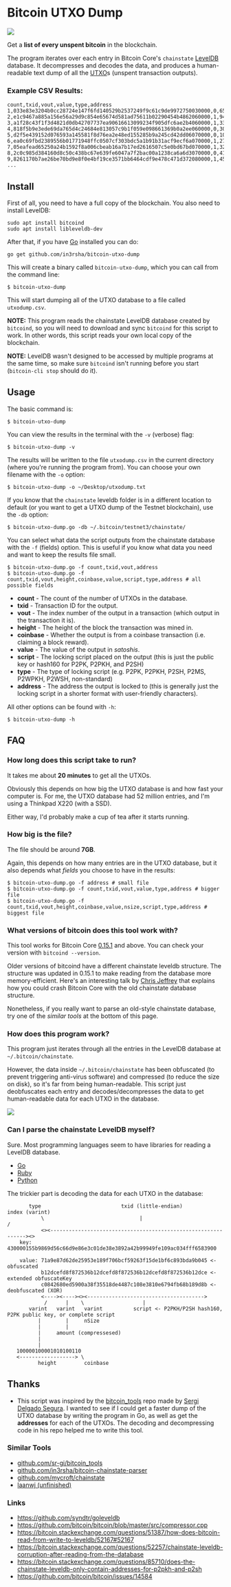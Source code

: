 # Bitcoin UTXO Dump

![](assets/bitcoin-utxo-dump.gif)

Get a **list of every unspent bitcoin** in the blockchain.

The program iterates over each entry in Bitcoin Core's `chainstate` [LevelDB](http://leveldb.org/) database. It decompresses and decodes the data, and produces a human-readable text dump of all the [UTXO](http://learnmeabitcoin.com/glossary/utxo)s (unspent transaction outputs).

### Example CSV Results:

```
count,txid,vout,value,type,address
1,033e83e3204b0cc28724e147f6fd140529b2537249f9c61c9de9972750030000,0,65279,p2pkh,1KaPHfvVWNZADup3Yc26SfVdkTDvvHySVX
2,e1c9467a885a156e56a29d9c854e65674d581ad75611b02290454b4862060000,1,9466355,p2pkh,1LpCmEejWLNfZigApMPwUY9nZTS8NTJCNS
3,a1f28c43f1f3d4821d0db42707737ea90616613099234f905dfc6ae2b4060000,1,339500,p2pkh,1FuphZ7xVPGrxthQT1S8X7nNQNByYxAT3V
4,818f5b9e3ede69da765d4c24684e813057c9b1f059e098661369b0a2ee060000,0,300000,p2pkh,18Y9yhjU9g2jjJmvaUy7TmUNZH9iPzQ4dd
5,d2f5e439152d076593a145581f8d76ea2e48ed155285b9a245cd42dd06070000,0,100000,p2pkh,1EKHTvovYWHfUJ6i9vsoidyTPQauCPH1qC
6,ea0c69fbd2389556b01771948ffc0507cf303bdc5a1b91b31acf9ecf6a070000,1,27668,p2pkh,1fkEhLpPKdmKtaxKdp4yDp1c87dF7GDub
7,05eafead65250a24b1592f8a006cbeab16a7b17ed2616507c5e0bd67bd070000,1,32000,p2pkh,15KmfJcGNfL29vpsSJ37uPzTQfr8Qe17Gq
8,2c0c985d384160d8c50c438bc67e639fe6047a7f2bac00a1238ca6a6d3070000,0,41936,p2pkh,17up1oPxBMTfZdehzy4v81KzLRHGDNX8ff
9,8261170b7ae26be70bd9e8f0e4bf19ce3571bb6464cdf9e478c471d372080000,1,4528208,p2pkh,1P6Ae7unrSjtx9J5SjWuwAdZBoWcbcjzBZ
...
```

## Install

First of all, you need to have a full copy of the blockchain. You also need to install LevelDB:

```
sudo apt install bitcoind
sudo apt install libleveldb-dev
```

After that, if you have [Go](https://golang.org/) installed you can do:

```
go get github.com/in3rsha/bitcoin-utxo-dump
```

This will create a binary called `bitcoin-utxo-dump`, which you can call from the command line:

```
$ bitcoin-utxo-dump
```

This will start dumping all of the UTXO database to a file called `utxodump.csv`.

**NOTE:** This program reads the chainstate LevelDB database created by `bitcoind`, so you will need to download and sync `bitcoind` for this script to work. In other words, this script reads your own local copy of the blockchain.

**NOTE:** LevelDB wasn't designed to be accessed by multiple programs at the same time, so make sure `bitcoind` isn't running before you start (`bitcoin-cli stop` should do it).


## Usage

The basic command is:

```
$ bitcoin-utxo-dump
```

You can view the results in the terminal with the `-v` (verbose) flag:

```
$ bitcoin-utxo-dump -v
```

The results will be written to the file `utxodump.csv` in the current directory (where you're running the program from). You can choose your own filename with the `-o` option:

```
$ bitcoin-utxo-dump -o ~/Desktop/utxodump.txt
```

If you know that the `chainstate` leveldb folder is in a different location to default (or you want to get a UTXO dump of the Testnet blockchain), use the `-db` option:

```
$ bitcoin-utxo-dump.go -db ~/.bitcoin/testnet3/chainstate/
```

You can select what data the script outputs from the chainstate database with the `-f` (fields) option. This is useful if you know what data you need and want to keep the results file small.

```
$ bitcoin-utxo-dump.go -f count,txid,vout,address
$ bitcoin-utxo-dump.go -f count,txid,vout,height,coinbase,value,script,type,address # all possible fields
```

* **count** - The count of the number of UTXOs in the database.
* **txid** - Transaction ID for the output.
* **vout** - The index number of the output in a transaction (which output in the transaction it is).
* **height** - The height of the block the transaction was mined in.
* **coinbase** - Whether the output is from a coinbase transaction (i.e. claiming a block reward).
* **value** - The value of the output in _satoshis_.
* **script** - The locking script placed on the output (this is just the public key or hash160 for P2PK, P2PKH, and P2SH)
* **type** - The type of locking script (e.g. P2PK, P2PKH, P2SH, P2MS, P2WPKH, P2WSH, non-standard)
* **address** - The address the output is locked to (this is generally just the locking script in a shorter format with user-friendly characters).


All other options can be found with `-h`:

```
$ bitcoin-utxo-dump -h
```

## FAQ

### How long does this script take to run?

It takes me about **20 minutes** to get all the UTXOs.

Obviously this depends on how big the UTXO database is and how fast your computer is. For me, the UTXO database had 52 million entries, and I'm using a Thinkpad X220 (with a SSD).

Either way, I'd probably make a cup of tea after it starts running.

### How big is the file?

The file should be around **7GB**.

Again, this depends on how many entries are in the UTXO database, but it also depends what _fields_ you choose to have in the results:

```
$ bitcoin-utxo-dump.go -f address # small file
$ bitcoin-utxo-dump.go -f count,txid,vout,value,type,address # bigger file
$ bitcoin-utxo-dump.go -f count,txid,vout,height,coinbase,value,nsize,script,type,address # biggest file
```

### What versions of bitcoin does this tool work with?

This tool works for Bitcoin Core [0.15.1](https://bitcoincore.org/en/releases/0.15.1/) and above. You can check your version with `bitcoind --version`.

Older versions of bitcoind have a different chainstate leveldb structure. The structure was updated in 0.15.1 to make reading from the database more memory-efficient. Here's an interesting talk by [Chris Jeffrey](https://youtu.be/0WCaoGiAOHE?t=8936) that explains how you could crash Bitcoin Core with the old chainstate database structure.

Nonetheless, if you really want to parse an old-style chainstate database, try one of the _similar tools_ at the bottom of this page.

### How does this program work?

This program just iterates through all the entries in the LevelDB database at `~/.bitcoin/chainstate`.

However, the data inside `~/.bitcoin/chainstate` has been obfuscated (to prevent triggering anti-virus software) and compressed (to reduce the size on disk), so it's far from being human-readable. This script just deobfuscates each entry and decodes/decompresses the data to get human-readable data for each UTXO in the database.

![](assets/bitcoin-utxo-dump.png)

### Can I parse the chainstate LevelDB myself?

Sure. Most programming languages seem to have libraries for reading a LevelDB database.

* [Go](https://github.com/syndtr/goleveldb)
* [Ruby](https://github.com/wmorgan/leveldb-ruby)
* [Python](https://github.com/wbolster/plyvel)

The trickier part is decoding the data for each UTXO in the database:

```
       type                          txid (little-endian)                      index (varint)
           \                               |                                  /
           <><--------------------------------------------------------------><>
    key:   430000155b9869d56c66d9e86e3c01de38e3892a42b99949fe109ac034fff6583900

    value: 71a9e87d62de25953e189f706bcf59263f15de1bf6c893bda9b045 <- obfuscated
           b12dcefd8f872536b12dcefd8f872536b12dcefd8f872536b12dce <- extended obfuscateKey
           c0842680ed5900a38f35518de4487c108e3810e6794fb68b189d8b <- deobfuscated (XOR)
           <----><----><><-------------------------------------->
            /      |    \                   |
       varint   varint   varint          script <- P2PKH/P2SH hash160, P2PK public key, or complete script
          |        |     nSize
          |        |
          |     amount (compressesed)
          |
          |
   100000100001010100110
   <------------------> \
          height         coinbase
```

## Thanks

 * This script was inspired by the [bitcoin_tools](https://github.com/sr-gi/bitcoin_tools) repo made by [Sergi Delgado Segura](https://github.com/sr-gi). I wanted to see if I could get a faster dump of the UTXO database by writing the program in Go, as well as get the **addresses** for each of the UTXOs. The decoding and decompressing code in his repo helped me to write this tool.

### Similar Tools

 * [github.com/sr-gi/bitcoin_tools](https://github.com/sr-gi/bitcoin_tools)
 * [github.com/in3rsha/bitcoin-chainstate-parser](https://github.com/in3rsha/bitcoin-chainstate-parser)
 * [github.com/mycroft/chainstate](https://github.com/mycroft/chainstate)
 * [laanwj (unfinished)](https://github.com/bitcoin/bitcoin/pull/7759)

### Links

 * <https://github.com/syndtr/goleveldb>
 * <https://github.com/bitcoin/bitcoin/blob/master/src/compressor.cpp>
 * <https://bitcoin.stackexchange.com/questions/51387/how-does-bitcoin-read-from-write-to-leveldb/52167#52167>
 * <https://bitcoin.stackexchange.com/questions/52257/chainstate-leveldb-corruption-after-reading-from-the-database>
 * <https://bitcoin.stackexchange.com/questions/85710/does-the-chainstate-leveldb-only-contain-addresses-for-p2pkh-and-p2sh>
 * <https://github.com/bitcoin/bitcoin/issues/14584>

